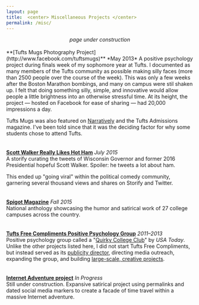 ```yaml
---
layout: page
title:  <center> Miscellaneous Projects </center>
permalink: /misc/
---
```


<center><i>page under construction</i></center>  
<br>
**[Tufts Mugs Photography Project](http://www.facebook.com/tuftsmugs)**  *May 2013*   
A positive psychology project during finals week of my sophomore year at Tufts. I documented as many members of the Tufts community as possible making silly faces (more than 2500 people over the course of the week). This was only a few weeks after the Boston Marathon bombings, and many on campus were stil shaken up. I felt that doing something silly, simple, and innovative would allow people a little brightness into an otherwise stressful time. At its height, the project — hosted on Facebook for ease of sharing — had 20,000 impressions a day.

Tufts Mugs was also featured on [Narratively](http://narrative.ly/stories/wipe-that-final-off-your-face/) and the Tufts Admissions magazine. I've been told since that it was the deciding factor for why some students chose to attend Tufts.  
<br>  
**[Scott Walker Really Likes Hot Ham](https://storify.com/GrahamStarr/scott-walker-really-likes-hot-ham)**  *July 2015*  
A storify curating the tweets of Wisconsin Governor and former 2016 Presidential hopeful Scott Walker. Spoiler: he tweets a lot about ham.

This ended up "going viral" within the political comedy community, garnering several thousand views and shares on Storify and Twitter.  
<br>  
**[Spigot Magazine](http://www.spigotmag.com/)**  *Fall 2015*  
National anthology showcasing the humor and satirical work of 27 college campuses across the country.  
<br>   
**[Tufts Free Compliments Positive Psychology Group](https://www.facebook.com/tuftsfreecompliments/)**  *2011–2013*  
Positive psychology group called a "[Quirky College Club](http://college.usatoday.com/2012/11/19/6-quirky-college-clubs/)" by *USA Today*. Unlike the other projects listed here, I did not start Tufts Free Compliments, but instead served as its [publicity director](http://tuftsdaily.com/news/2012/11/30/tufts-free-compliments-helps-promote-positive-psychology-on-facebook/), directing media outreach, expanding the group, and building [large-scale, creative projects](http://i.imgur.com/TrAS0BO.jpg).  
<br>  
**[Internet Adventure project](http://portfolio.gstarr.me/)**   *In Progress*  
Still under construction. Expansive satirical project using permalinks and dated social media markers to create a facade of time travel within a massive Internet adventure.  



